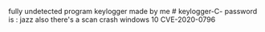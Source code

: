 fully undetected program keylogger made by me # keylogger-C-
password is : jazz
also there's a scan crash windows 10 CVE-2020-0796
